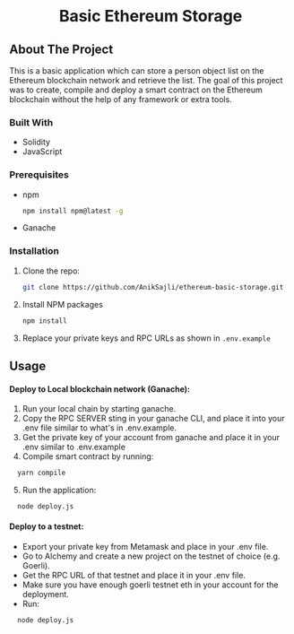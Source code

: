 <br />
<div align="center">
<h1 align="center">Basic Ethereum Storage</h1>
</div>

## About The Project
This is a basic application which can store a person object list on the Ethereum blockchain network and retrieve the list. The goal of this project was to create, compile and deploy a smart contract on the Ethereum blockchain without the help of any framework or extra tools. 


### Built With

* Solidity
* JavaScript


### Prerequisites

* npm

  ```sh
  npm install npm@latest -g
  ```
* Ganache


### Installation

1. Clone the repo:

   ```sh
   git clone https://github.com/AnikSajli/ethereum-basic-storage.git
   ```
2. Install NPM packages

   ```sh
   npm install
   ```
4. Replace your private keys and RPC URLs as shown in `.env.example`


## Usage
#### Deploy to Local blockchain network (Ganache):

1. Run your local chain by starting ganache.
2. Copy the RPC SERVER sting in your ganache CLI, and place it into your .env file similar to what's in .env.example.
3. Get the private key of your account from ganache and place it in your .env similar to .env.example
4. Compile smart contract by running:
 ```sh
   yarn compile
  ```
5. Run the application:
 ```sh
   node deploy.js
 ```
 
 #### Deploy to a testnet:
 
* Export your private key from Metamask and place in your .env file.
* Go to Alchemy and create a new project on the testnet of choice (e.g. Goerli).
* Get the RPC URL of that testnet and place it in your .env file.
* Make sure you have enough goerli testnet eth in your account for the deployment.
* Run:
 ```sh
   node deploy.js
 ```



